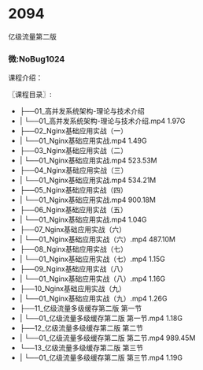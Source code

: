 # 2094
亿级流量第二版 
### 微:NoBug1024 


课程介绍：

〖课程目录〗:

- ├──01_高并发系统架构-理论与技术介绍  
- |   └──01_高并发系统架构-理论与技术介绍.mp4  1.97G
- ├──02_Nginx基础应用实战（一）  
- |   └──01_Nginx基础应用实战.mp4  1.49G
- ├──03_Nginx基础应用实战（二）  
- |   └──01_Nginx基础应用实战.mp4  523.53M
- ├──04_Nginx基础应用实战（三）  
- |   └──01_Nginx基础应用实战.mp4  534.21M
- ├──05_Nginx基础应用实战（四）  
- |   └──01_Nginx基础应用实战.mp4  900.18M
- ├──06_Nginx基础应用实战（五）  
- |   └──01_Nginx基础应用实战.mp4  1.04G
- ├──07_Nginx基础应用实战（六）  
- |   └──01_Nginx基础应用实战（六）.mp4  487.10M
- ├──08_Nginx基础应用实战（七）  
- |   └──01_Nginx基础应用实战（七）.mp4  1.15G
- ├──09_Nginx基础应用实战（八）  
- |   └──01_Nginx基础应用实战（八）.mp4  1.16G
- ├──10_Nginx基础应用实战（九）  
- |   └──01_Nginx基础应用实战（九）.mp4  1.26G
- ├──11_亿级流量多级缓存第二版 第一节  
- |   └──01_亿级流量多级缓存第二版 第一节.mp4  1.18G
- ├──12_亿级流量多级缓存第二版 第二节  
- |   └──01_亿级流量多级缓存第二版 第二节.mp4  989.45M
- └──13_亿级流量多级缓存第二版 第三节  
- |   └──01_亿级流量多级缓存第二版 第三节.mp4  1.19G

